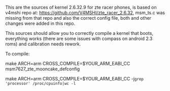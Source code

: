 This are the sources of kernel 2.6.32.9 for zte racer phones, is based on 
v4mshi repo at: https://github.com/V4MSHI/zte_racer_2.6.32, msm_ts.c
was missing from that repo and also the correct config file, both and 
other changes were added in this repo.

This sources should allow you to correctly compile a kernel that boots,
everything works (there are some issues with compass on android 2.3 roms) 
and calibration needs rework.

To compile:

make ARCH=arm CROSS_COMPILE=$YOUR_ARM_EABI_CC msm7627_zte_mooncake_defconfig

make ARCH=arm CROSS_COMPILE=$YOUR_ARM_EABI_CC -j`grep 'processor' /proc/cpuinfo|wc -l`
